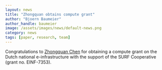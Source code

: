 ```yaml
---
layout: news
title: "Zhongquan obtains compute grant"
author: "Bjoern Baumeier"
author_handle: baumeier
image: /assets/images/news/default-news.png
category: news
tags: [paper, research, team]
---
```

Congratulations to [Zhongquan Chen][1] for obtaining a compute grant on the Dutch national e-infrastructure with the support of the SURF Cooperative (grant no. EINF-7353). 

[1]: /team/z-chen

